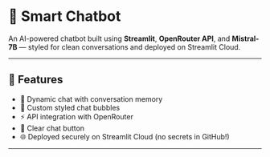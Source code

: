 # 🤖 Smart Chatbot

An AI-powered chatbot built using **Streamlit**, **OpenRouter API**, and **Mistral-7B** — styled for clean conversations and deployed on Streamlit Cloud.

---

## 🚀 Features

- 💬 Dynamic chat with conversation memory
- 🎨 Custom styled chat bubbles
- ⚡ API integration with OpenRouter
- 🧹 Clear chat button
- 🌐 Deployed securely on Streamlit Cloud (no secrets in GitHub!)

---

